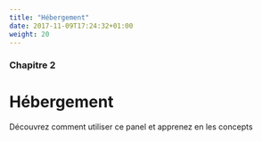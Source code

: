 ```yaml
---
title: "Hébergement"
date: 2017-11-09T17:24:32+01:00
weight: 20
---
```


### Chapitre 2

# Hébergement

Découvrez comment utiliser ce panel et apprenez en les concepts
